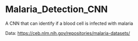 # Malaria_Detection_CNN
A CNN that can identify if a blood cell is infected with malaria

Data: https://ceb.nlm.nih.gov/repositories/malaria-datasets/
